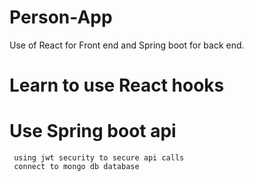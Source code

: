 # Person-App
Use of React for Front end and Spring boot for back end.

# Learn to use React hooks
# Use Spring boot api
     using jwt security to secure api calls
     connect to mongo db database
